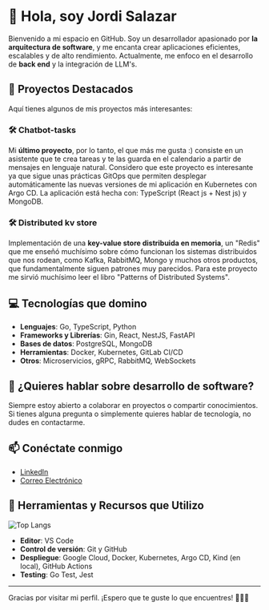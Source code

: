 # 👋 Hola, soy Jordi Salazar 

Bienvenido a mi espacio en GitHub. Soy un desarrollador apasionado por **la arquitectura de software**, y me encanta crear aplicaciones eficientes, escalables y de alto rendimiento. Actualmente, me enfoco en el desarrollo de **back end** y la integración de LLM's.

## 🚀 Proyectos Destacados

Aquí tienes algunos de mis proyectos más interesantes:

### 🛠️ Chatbot-tasks
Mi **último proyecto**, por lo tanto, el que más me gusta :) consiste en un asistente que te crea tareas y te las guarda en el calendario a partir de mensajes en lenguaje natural.
Considero que este proyecto es interesante ya que sigue unas prácticas GitOps que permiten desplegar automáticamente las nuevas versiones de mi aplicación en Kubernetes con Argo CD. La aplicación está hecha con: TypeScript (React js + Nest js) y MongoDB.

### 🛠️ Distributed kv store
Implementación de una **key-value store distribuida en memoria**, un "Redis" que me enseñó muchísimo sobre cómo funcionan los sistemas distribuidos que nos rodean, como Kafka, RabbitMQ, Mongo y muchos otros productos, que fundamentalmente siguen patrones muy parecidos. Para este proyecto me sirvió muchísimo leer el libro "Patterns of Distributed Systems".

## 💻 Tecnologías que domino

- **Lenguajes**: Go, TypeScript, Python
- **Frameworks y Librerías**: Gin, React, NestJS, FastAPI
- **Bases de datos**: PostgreSQL, MongoDB
- **Herramientas**: Docker, Kubernetes, GitLab CI/CD
- **Otros**: Microservicios, gRPC, RabbitMQ, WebSockets

## 💬 ¿Quieres hablar sobre desarrollo de software?

Siempre estoy abierto a colaborar en proyectos o compartir conocimientos. Si tienes alguna pregunta o simplemente quieres hablar de tecnología, no dudes en contactarme.

## 📫 Conéctate conmigo

- [LinkedIn](https://www.linkedin.com/in/%E2%8C%A8%EF%B8%8Fjordi-salazar-badia-504546260/)
- [Correo Electrónico](jordisalazarbadia@gmail.com)

## 🔧 Herramientas y Recursos que Utilizo
![Top Langs](https://github-readme-stats.vercel.app/api/top-langs/?username=TU_GITHUB_USER&layout=compact)

- **Editor**: VS Code
- **Control de versión**: Git y GitHub
- **Despliegue**: Google Cloud, Docker, Kubernetes, Argo CD, Kind (en local), GitHub Actions
- **Testing**: Go Test, Jest

---

Gracias por visitar mi perfil. ¡Espero que te guste lo que encuentres! 👨‍💻✨
